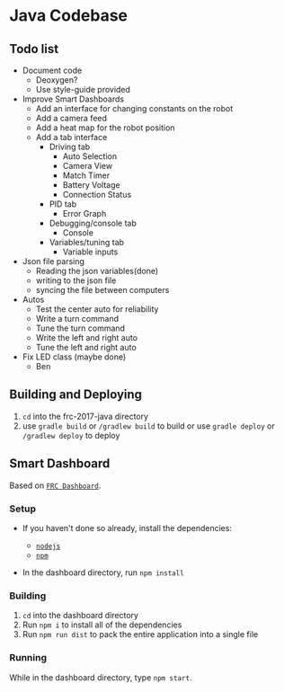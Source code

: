 # Java Codebase

## Todo list
* Document code
    * Deoxygen?
    * Use style-guide provided 
* Improve Smart Dashboards
    * Add an interface for changing constants on the robot
    * Add a camera feed
    * Add a heat map for the robot position
    * Add a tab interface
        * Driving tab
            * Auto Selection
            * Camera View
            * Match Timer
            * Battery Voltage
            * Connection Status
        * PID tab
            * Error Graph
        * Debugging/console tab
            * Console
        * Variables/tuning tab
            * Variable inputs
* Json file parsing
    * Reading the json variables(done)
    * writing to the json file
    * syncing the file between computers
* Autos
    * Test the center auto for reliability
    * Write a turn command
    * Tune the turn command
    * Write the left and right auto
    * Tune the left and right auto
* Fix LED class (maybe done)
    * Ben

## Building and Deploying
1. `cd` into the frc-2017-java directory
2. use `gradle build` or `/gradlew build` to build or use `gradle deploy` or `/gradlew deploy` to deploy


## Smart Dashboard

Based on [`FRC Dashboard`](https://frcdashboard.github.io/).

### Setup
* If you haven't done so already, install the dependencies:
    * [`nodejs`](https://nodejs.org)
    * [`npm`](https://npmjs.com)

* In the dashboard directory, run `npm install`

### Building
1. `cd` into the dashboard directory
2. Run `npm i` to install all of the dependencies
3. Run `npm run dist` to pack the entire application into a single file

### Running
While in the dashboard directory, type `npm start`.